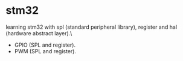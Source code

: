 # stm32
learning stm32 with spl (standard peripheral library), register and hal (hardware abstract layer).\
- GPIO (SPL and register).
- PWM (SPL and register).
